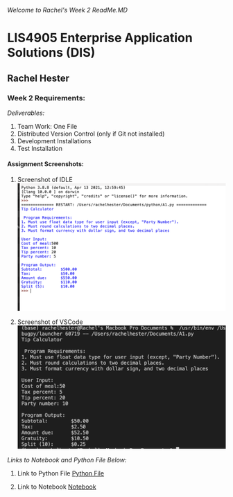 *Welcome to Rachel's Week 2 ReadMe.MD*

>

# LIS4905 Enterprise Application Solutions (DIS)

## Rachel Hester

### Week 2 Requirements:

*Deliverables:*

1. Team Work: One File
2. Distributed Version Control (only if Git not installed)
3. Development Installations
4. Test Installation

> 
> 
> 

#### Assignment Screenshots:

1. Screenshot of IDLE                                  
![IDLE Screenshot](img/A1_IDLE.png) 

2. Screenshot of VSCode
![VSCode Screenshot](img/VSCode_A1.png)


*Links to Notebook and Python File Below:*

1. Link to Python File
[Python File](docs/A1.py "Week 2")

2. Link to Notebook
[Notebook](docs/A1.ipynb "Week 2 Notebook")